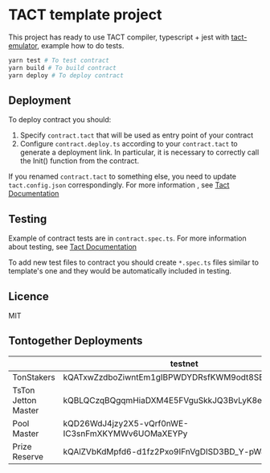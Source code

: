 # TACT template project

This project has ready to use TACT compiler, typescript + jest with [tact-emulator](https://github.com/tact-lang/tact-emulator), example how to do tests.

```bash
yarn test # To test contract
yarn build # To build contract
yarn deploy # To deploy contract
```
## Deployment

To deploy contract you should:

1) Specify `contract.tact` that will be used as entry point of your contract
2) Configure `contract.deploy.ts` according to your `contract.tact` to generate a deployment link. In particular, it is necessary to correctly call the Init() function from the contract.

If you renamed `contract.tact` to something else, you need to update `tact.config.json` correspondingly. For more information , see [Tact Documentation](https://docs.tact-lang.org/language/guides/config)
## Testing

Example of contract tests are in `contract.spec.ts`. For more information about testing, see [Tact Documentation](https://docs.tact-lang.org/language/guides/debug)

To add new test files to contract you should create `*.spec.ts` files similar to template's one and they would be automatically included in testing.

## Licence

MIT

## Tontogether Deployments

||testnet|mainnet|
|-|-|-|
|TonStakers|kQATxwZzdboZiwntEm1gIBPWDYDRsfKWM9odt8SBiwM--IvK|-|
|TsTon Jetton Master|kQBLQCzqBQgqmHiaDXM4E5FVguSkkJQ3BvLyK8elqd668RYC|-|
|Pool Master|kQD26WdJ4jzy2X5-vQrf0nWE-IC3snFmXKYMWv6UOMaXEYPy|-|
|Prize Reserve|kQAlZVbKdMpfd6-d1fz2Pxo9IFnVgDISD3BD_Y-pWJ239pZO|-|
